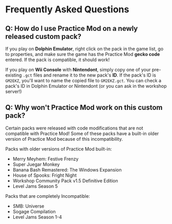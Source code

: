 # Frequently Asked Questions
## Q: How do I use Practice Mod on a newly released custom pack?
If you play on **Dolphin Emulator**, right click on the pack in the game list, go to properties, and make sure the game has the Practice Mod **gecko code** entered. If the pack is compatible, it should work!

If you play on **Wii Console** with **Nintendont**, simply copy one of your pre-existing `.gct` files and rename it to the new pack's **ID**. If the pack's ID is `GM2EKZ`, you'll want to name the copied file to `GM2EKZ.gct`. You can check a pack's ID in Dolphin Emulator or Nintendont (or you can ask in the workshop server!)

## Q: Why won't Practice Mod work on this custom pack?
Certain packs were released with code modifications that are not compatible with Practice Mod! Some of these packs have a built-in older version of Practice Mod because of this incompatibility.

Packs with older versions of Practice Mod built-in:
* Merry Meyhem: Festive Frenzy
* Super Juegar Monkey
* Banana Bash Remastered: The Windows Expansion
* House of Spooks: Fright Night
* Workshop Community Pack v1.5 Definitive Edition
* Level Jams Season 5

Packs that are completely Incompatible:
* SMB: Universe
* Sogage Compilation
* Level Jams Season 1-4